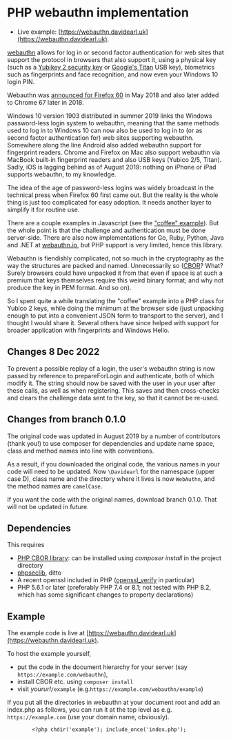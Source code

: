 # PHP webauthn implementation

* Live example: [https://webauthn.davidearl.uk](https://webauthn.davidearl.uk).

[webauthn](https://www.w3.org/TR/webauthn/) allows for log in or second factor
authentication for web sites that support the protocol in browsers that also support it,
using a physical key (such as a [Yubikey 2 security
key](https://www.yubico.com/product/security-key-by-yubico/) or [Google's Titan](https://cloud.google.com/titan-security-key/)
USB key), biometrics such as fingerprints and face recognition, and now even your Windows 10 login PIN.

Webauthn was [announced for Firefox
60](https://blog.mozilla.org/blog/2018/05/09/firefox-gets-down-to-business-and-its-personal/)
in May 2018 and also later added to Chrome 67 later in 2018.

Windows 10 version 1903 distributed in summer 2019 links the Windows password-less login system to webauthn,
meaning that the same methods used to log in to Windows 10 can now also be used to log in to (or as second factor
authentication for) web sites supporting webauthn. Somewhere along the line Android also added webauthn
support for fingerprint readers. Chrome and Firefox on Mac also support webauthn via MacBook built-in
fingerprint readers and also USB keys (Yubico 2/5, Titan). Sadly, iOS is lagging behind as of August 2019:
nothing on iPhone or iPad supports webauthn, to my knowledge.

The idea of the age of
password-less logins was widely broadcast in the technical press when Firefox 60 first came out. But
the reality is the whole thing is just too complicated for easy
adoption. It needs another layer to simplify it for routine use.

There are a couple examples in Javascript (see the
["coffee" example](https://webauthn.bin.coffee/)). But the whole point is that the
challenge and authentication must be done server-side. There are also now implementations 
for Go, Ruby, Python, Java and .NET at [webauthn.io](https://webauthn.io), but PHP support is very limited, hence this library.

Webauthn is fiendishly complicated, not so much in the cryptography as the
way the structures are packed and named. Unnecessarily so
([CBOR](https://tools.ietf.org/html/rfc7049)? What? Surely browsers
could have unpacked it from that even if space is at such a premium
that keys themselves require this weird binary format; and why not
produce the key in PEM format. And so on).

So I spent quite a while translating the "coffee" example into a PHP
class for Yubico 2 keys, while doing the minimum at the browser side (just unpacking
enough to put into a convenient JSON form to transport to the server),
and I thought I would share it. Several others have since helped with support for broader
application with fingerprints and Windows Hello.

## Changes 8 Dec 2022

To prevent a possible replay of a login, the user's webauthn string is
now passed by reference to prepareForLogin and authenticate, both of
which modify it. The string should now be saved with the user in your
user after these calls, as well as when registering. This saves and
then cross-checks and clears the challenge data sent to the key, so
that it cannot be re-used.

## Changes from branch 0.1.0

The original code was updated in August 2019 by a number of
contributors (thank you!) to use composer for dependencies and update
name space, class and method names into line with conventions.

As a result, if you downloaded the original code, the various names in
your code will need to be updated. Now `\Davidearl` for the namespace
(upper case D), class name and the directory where it lives is now
`WebAuthn`, and the method names are `camelCase`.

If you want the code with the original names, download branch 0.1.0. That will not be updated in future.

## Dependencies

This requires

* [PHP CBOR library](https://github.com/2tvenom/CBOREncode): can be installed using _composer install_ in the project directory
* [phpseclib](https://github.com/phpseclib/phpseclib), ditto
* A recent openssl included in PHP ([openssl_verify](http://php.net/manual/en/function.openssl-verify.php)
in particular)
* PHP 5.6.1 or later (preferably PHP 7.4 or 8.1; not tested with PHP 8.2, which has some significant changes
  to property declarations)

## Example

The example code is live at [https://webauthn.davidearl.uk](https://webauthn.davidearl.uk).

To host the example yourself,
* put the code in the document hierarchy for your server (say `https://example.com/webauthn`),
* install CBOR etc. using `composer install`
* visit _yoururl_`/example` (e.g.`https://example.com/webauthn/example`)

If you put all the directories in webauthn at your document root and
add an index.php as follows, you can run it at the top level as e.g.
`https://example.com` (use your domain name, obviously).

`        <?php chdir('example'); include_once('index.php');`
